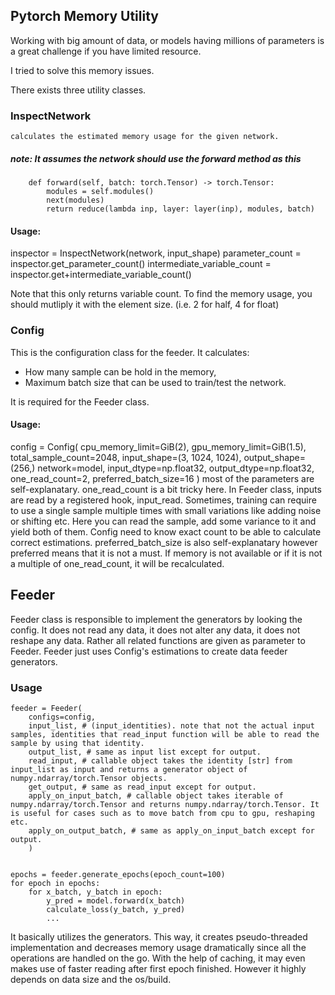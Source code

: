 ## Pytorch Memory Utility

Working with big amount of data, or models having millions of parameters is a great challenge if you have limited resource.

I tried to solve this memory issues. 

There exists three utility classes.

### InspectNetwork
	calculates the estimated memory usage for the given network.
##### note: It assumes the network should use the forward method as this  
```
    def forward(self, batch: torch.Tensor) -> torch.Tensor:
        modules = self.modules()
        next(modules)
        return reduce(lambda inp, layer: layer(inp), modules, batch)
```

#### Usage:
inspector = InspectNetwork(network, input_shape)
parameter_count = inspector.get_parameter_count()
intermediate_variable_count = inspector.get+intermediate_variable_count()

Note that this only returns variable count. To find the memory usage, you should mutliply it with the element size. (i.e. 2 for half, 4 for float)

### Config
This is the configuration class for the feeder. 
It calculates: 
* How many sample can be hold in the memory,
* Maximum batch size that can be used to train/test the network.

It is required for the Feeder class.

#### Usage: 
config = Config(
	cpu_memory_limit=GiB(2),
	gpu_memory_limit=GiB(1.5),
	total_sample_count=2048,
	input_shape=(3, 1024, 1024),
	output_shape=(256,)
	network=model,
	input_dtype=np.float32,
	output_dtype=np.float32,
	one_read_count=2,
	preferred_batch_size=16
)
most of the parameters are self-explanatary.
one_read_count is a bit tricky here. In Feeder class, inputs are read by a registered hook, input_read. Sometimes, training can require to use a single sample multiple times with small variations like adding noise or shifting etc. Here you can read the sample, add some variance to it and yield both of them. Config need to know exact count to be able to calculate correct estimations.
preferred_batch_size is also self-explanatary however preferred means that it is not a must. If memory is not available or if it is not a multiple of one_read_count, it will be recalculated.

## Feeder

Feeder class is responsible to implement the generators by looking the config. It does not read any data, it does not alter any data, it does not reshape any data. Rather all related functions are given as parameter to Feeder. Feeder just uses Config's estimations to create data feeder generators.

### Usage
```
feeder = Feeder(
	configs=config,
	input_list, # (input_identities). note that not the actual input samples, identities that read_input function will be able to read the sample by using that identity.
	output_list, # same as input list except for output.
	read_input, # callable object takes the identity [str] from input_list as input and returns a generator object of numpy.ndarray/torch.Tensor objects.
	get_output, # same as read_input except for output.
	apply_on_input_batch, # callable object takes iterable of numpy.ndarray/torch.Tensor and returns numpy.ndarray/torch.Tensor. It is useful for cases such as to move batch from cpu to gpu, reshaping etc.
	apply_on_output_batch, # same as apply_on_input_batch except for output.
	)


epochs = feeder.generate_epochs(epoch_count=100)
for epoch in epochs:
	for x_batch, y_batch in epoch:
		y_pred = model.forward(x_batch)
		calculate_loss(y_batch, y_pred)
		...
```

It basically utilizes the generators. This way, it creates pseudo-threaded implementation and decreases memory usage dramatically since all the operations are handled on the go. With the help of caching, it may even makes use of faster reading after first epoch finished. However it highly depends on data size and the os/build. 
